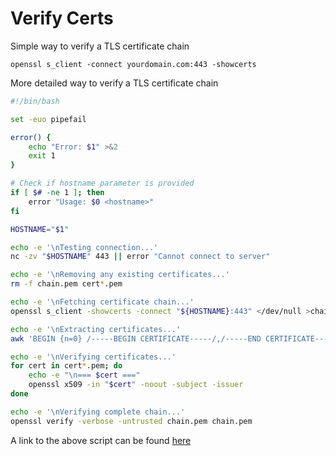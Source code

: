 # Verify Certs

Simple way to verify a TLS certificate chain

```shell
openssl s_client -connect yourdomain.com:443 -showcerts
```

More detailed way to verify a TLS certificate chain

```bash
#!/bin/bash

set -euo pipefail

error() {
    echo "Error: $1" >&2
    exit 1
}

# Check if hostname parameter is provided
if [ $# -ne 1 ]; then
    error "Usage: $0 <hostname>"
fi

HOSTNAME="$1"

echo -e '\nTesting connection...'
nc -zv "$HOSTNAME" 443 || error "Cannot connect to server"

echo -e '\nRemoving any existing certificates...'
rm -f chain.pem cert*.pem

echo -e '\nFetching certificate chain...'
openssl s_client -showcerts -connect "${HOSTNAME}:443" </dev/null >chain.pem || true

echo -e '\nExtracting certificates...'
awk 'BEGIN {n=0} /-----BEGIN CERTIFICATE-----/,/-----END CERTIFICATE-----/ {print > ("cert" n ".pem")} /-----END CERTIFICATE-----/ {n++}' <chain.pem

echo -e '\nVerifying certificates...'
for cert in cert*.pem; do
    echo -e "\n=== $cert ==="
    openssl x509 -in "$cert" -noout -subject -issuer
done

echo -e '\nVerifying complete chain...'
openssl verify -verbose -untrusted chain.pem chain.pem
```

A link to the above script can be found [here](https://github.com/austinmcconnell/dotfiles/blob/main/scripts/verify-certs.sh)
